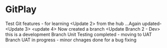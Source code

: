 # GitPlay
Test Git features - for learning
<Update 2> from the hub ...Again updated-<Update 3>
<update 4> Now created a branch
  <Update Branch 2 - Dev> this is a development Branch
  <UAT> Unit Testing completed - moving to UAT Branch
  <UAT> UAT in progress - minor chnages done for a bug fixing 
